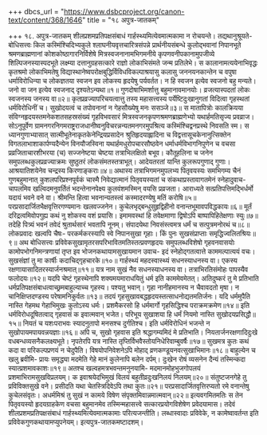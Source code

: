 +++
dbcs_url = "https://www.dsbcproject.org/canon-text/content/368/1646"
title = "१८ अपुत्र-जातकम्"

+++
१८. अपुत्र-जातकम्
शीलप्रशमप्रतिपक्षसंबाधं गार्हस्थ्यमित्येवमात्मकामा न रोचयन्ते। तद्यथानुश्रूयते-
बोधिसत्त्वः किल कस्मिंश्चिदिभ्यकुले श्लाघनीयवृत्तचारित्रसंपन्ने प्रार्थनीयसंबन्धे कुलोद्भवानां निपानभूते श्रमणब्राह्मणानां कोशकोष्ठागारनिर्विशेषे मित्रस्वजनानामभिगमनीये कृपणवनीपकानामुपजीव्ये शिल्पिजनस्यास्पदभूते लक्ष्म्या दत्तानुग्रहसत्कारे राज्ञो लोकाभिसंमते जन्म प्रतिलेभे। स कालानामत्ययेनाभिवृद्धः कृतश्रमो लोकाभिमतेषु विद्यास्थानेष्वपरोक्षबुद्धिर्विविधविकल्पाश्रयासु कलासु जननयनकान्तेन च वपुषा धर्माविरोधिन्या च लोकज्ञतया स्वजन इव लोकस्य हृदयेषु पर्यवर्तत।
न हि स्वजन इत्येव स्वजनो बहु मन्यते। 
जनो वा जन इत्येव स्वजनाद् दृश्यतेऽन्यथा॥१॥
गुणदोषाभिमर्शात्तु बहुमानावमानयोः। 
व्रजत्यास्पदतां लोकः स्वजनस्य जनस्य वा॥२॥
कृतप्रव्रज्यापरिचयत्वात्तु तस्य महासत्त्वस्य 
पर्येष्टिदुःखानुगतां विदित्वा गृहस्थतां धर्मविरोधिनीं च। 
सुखोदयत्वं च तपोवनानां न गेहसौख्येषु मनः ससञ्जे॥३॥
स मातापित्रोः कालक्रियया संविग्नहृदयस्तमनेकशतसहस्रसंख्यं गृहविभवसारं मित्रस्वजनकृपणश्रमणब्राह्मणेभ्यो यथार्हमतिसृज्य प्रवव्राज। सोऽनुपूर्वेण ग्रामनगरनिगमराष्ट्रराजधानीष्वनुविचरन्नन्यतमनगरमुपश्रित्य कस्मिंश्चिद्वनप्रस्थे निवसति स्म। स ध्यानगुणाभ्यासात् सात्मीभूतेनाकृतकेनेन्द्रियप्रसादेन श्रुतिहृदयाह्लादिना च विद्वत्तासूचकेनानुत्सिक्तेन विगतलाभाशाकार्पण्यदैन्येन विनयौजस्विना यथार्हमधुरोपचारसौष्ठवेन धर्माधर्मविभागनिपुणेन च वचसा प्रव्रजिताचारशीभरया (च) सज्जनेष्टया चेष्टया तत्राभिलक्षितो बभूव। कौतूहलिना च जनेन समुपलब्धकुलप्रव्रज्याक्रमः सुष्ठुतरं लोकसंमतस्तत्राभूत्।
आदेयतरतां यान्ति कुलरूपगुणाद् गुणाः। 
आश्रयातिशयेनेव चन्द्रस्य किरणाङ्कराः॥४॥
अथास्य तत्राभिगमनमुपलभ्य पितृवयस्यः समभिगम्य चैनं गुणबहुमानात् कुशलपरिप्रश्नपूर्वकं चास्मै निवेद्यात्मानं पितृवयस्यतां च संकथाप्रस्तावागतमेनं स्नेहादुवाच-चापलमिव खल्विदमनुवर्तितं भदन्तेनानपेक्ष्य कुलवंशमस्मिन् वयसि प्रव्रजता।
आराध्यते सत्प्रतिपत्तिमद्भिर्धर्मो यदायं भवने वने वा। 
श्रीमन्ति हित्वा भवनान्यतस्त्वं कस्मादरण्येषु मतिं करोषि॥५॥
परप्रसादार्जितभैक्षवृत्तिरगण्यमानः खलवज्जनेन। 
कुचेलभृद्बन्धुसुहृद्विहीनो वनान्तभूमावपविद्धकायः॥६॥
मूर्तं दरिद्रत्वमिवोपगुह्य कथं नु शोकस्य वशं प्रयासि। 
इमामवस्थां हि तवेक्षमाणा द्विषोऽपि बाष्पापिहितेक्षणाः स्युः॥७॥
तदेहि पित्र्यं भवनं तवेदं श्रुतार्थसारं भवतापि नूनम्। 
संपादयेथा निवसंस्त्वमत्र धर्मं च सत्पुत्रमनोरथं च॥८॥
लोकप्रवादः खल्वपि चैषः-
परकर्मकरस्यापि स्वे निपानसुखा गृहाः। 
किं पुनः सुखसंप्राप्ताः समृद्धिज्वलितश्रियः॥९॥
अथ बोधिसत्त्वः प्रविवेकसुखामृतरसपरिभावितमतिस्तत्प्रवणहृदयः समुपलब्धविशेषो गृहवनवासयोः कामोपभोगनिमन्त्रणायां तृप्त इव भोजनकथायामसुखायमान उवाच-
इदं स्नेहोद्गतत्वात्ते काममल्पात्ययं वचः। 
सुखसंज्ञां तु मा कार्षीः कदाचिद्गृहचारके॥१०॥
गार्हस्थ्यं महदस्वास्थ्यं सधनस्याधनस्य वा। 
एकस्य रक्षणायासादितरस्यार्जनश्रमात्॥११॥
यत्र नाम सुखं नैव सधनस्याधनस्य वा। 
तत्राभिरतिसंमोहः पापस्यैव फलोदयः॥१२॥
यदपि चेष्टं गृहस्थेनापि शक्यमयमाराधयितुं धर्म इति काममेवमेतत्। अतिदुष्करं तु मे प्रतिभाति धर्मप्रतिपक्षसंबाधत्वाच्छ्रमबाहुल्याच्च गृहस्य। पश्यतु भवान्।
गृहा नानीहमानस्य न चैवावदतो मृषा। 
न चानिक्षिप्तदण्डस्य परेषामनिकुर्वतः॥१३॥
तदयं गृहसुखावबद्धहृदयस्तत्साधनोद्यतमतिर्जनः। 
यदि धर्ममुपैति नास्ति गेहमथ गेहाभिमुखः कुतोऽस्य धर्मः। 
प्रशमैकरसो हि धर्ममार्गो गृहसिद्धिश्च पराक्रमक्रमेण॥१४॥
इति धर्मविरोधदूषितत्वाद् गृहवासं क इवात्मवान् भजेत। 
परिभूय सुखाशया हि धर्मं नियमो नास्ति सुखोदयप्रसिद्धौ॥१५॥
नियतं च यशःपराभवः स्यादनुतापो मनसश्च दुर्गतिश्च। 
इति धर्मविरोधिनं भजन्ते न सुखोपायमपायवन्नयज्ञाः॥१६॥
अपि च, सुखो गृहवास इति श्रद्धागम्यमिदं मे प्रतिभाति। 
नियतार्जनरक्षणादिदुःखे वधबन्धव्यसनैकलक्ष्यभूते। 
नृपतेरपि यत्र नास्ति तृप्तिर्विभवैस्तोयनिधेरिवाम्बुवर्षैः॥१७॥
सुखमत्र कुतः कथं कदा वा परिकल्पप्रणयं न चेदुपैति। 
विषयोपनिवेशनेऽपि मोहाद् व्रणकण्डूयनवत्सुखाभिमानः॥१८॥
बाहुल्येन च खलु ब्रवीमि-
प्रायः समृद्ध्या मदमेति गेहे मानं कुलेनापि बलेन दर्पम्। 
दुःखेन रोषं व्यसनेन दैन्यं तस्मिन्कदा स्यात्प्रशमावकाशः॥१९॥
अतश्च खल्वहमत्रभवन्तमनुनयामि-
मदमानमोहभुजगोपलयं प्रशमाभिरामसुखविप्रलयम्। 
क इवाश्रयेदभिमुखं विलयं बहुतीव्रदुःखनिलयं निलयम्॥२०॥
संतुष्टजनगेहे तु प्रविविक्तसुखे वने। 
प्रसीदति यथा चेतस्त्रिदिवेऽपि तथा कुतः॥२१॥
परप्रसादार्जितवृत्तिरप्यतो रमे वनान्तेषु कुचेलसंवृतः। 
अधर्ममिश्रं तु सुखं न कामये विषेण संपृक्तमिवान्नमात्मवान्॥२२॥
इत्यवगमितमतिः स तेन पितृवयस्यो हृदयग्राहकेण वचसा बहुमानमेव तस्मिन्महासत्त्वे सत्कारप्रयोगविशेषेण प्रवेदयामास।
तदेवं शीलप्रशमप्रतिपक्षसंबाधं गार्हस्थ्यमित्येवमात्मकामाः परित्यजन्तीति। लब्धास्वादाः प्रविवेके, न कामेष्वावर्तन्त इति प्रविवेकगुणकथायामप्युपनेयम्।
इत्यपुत्र-जातकमष्टादशम्।
